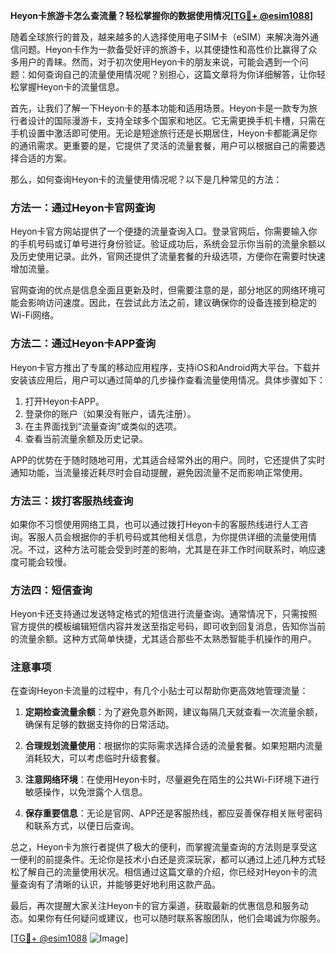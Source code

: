 **Heyon卡旅游卡怎么查流量？轻松掌握你的数据使用情况[[TG💪+ @esim1088](https://t.me/s/esim1088)]**

随着全球旅行的普及，越来越多的人选择使用电子SIM卡（eSIM）来解决海外通信问题。Heyon卡作为一款备受好评的旅游卡，以其便捷性和高性价比赢得了众多用户的青睐。然而，对于初次使用Heyon卡的朋友来说，可能会遇到一个问题：如何查询自己的流量使用情况呢？别担心，这篇文章将为你详细解答，让你轻松掌握Heyon卡的流量信息。

首先，让我们了解一下Heyon卡的基本功能和适用场景。Heyon卡是一款专为旅行者设计的国际漫游卡，支持全球多个国家和地区。它无需更换手机卡槽，只需在手机设置中激活即可使用。无论是短途旅行还是长期居住，Heyon卡都能满足你的通讯需求。更重要的是，它提供了灵活的流量套餐，用户可以根据自己的需要选择合适的方案。

那么，如何查询Heyon卡的流量使用情况呢？以下是几种常见的方法：

### 方法一：通过Heyon卡官网查询

Heyon卡官方网站提供了一个便捷的流量查询入口。登录官网后，你需要输入你的手机号码或订单号进行身份验证。验证成功后，系统会显示你当前的流量余额以及历史使用记录。此外，官网还提供了流量套餐的升级选项，方便你在需要时快速增加流量。

官网查询的优点是信息全面且更新及时，但需要注意的是，部分地区的网络环境可能会影响访问速度。因此，在尝试此方法之前，建议确保你的设备连接到稳定的Wi-Fi网络。

### 方法二：通过Heyon卡APP查询

Heyon卡官方推出了专属的移动应用程序，支持iOS和Android两大平台。下载并安装该应用后，用户可以通过简单的几步操作查看流量使用情况。具体步骤如下：

1. 打开Heyon卡APP。
2. 登录你的账户（如果没有账户，请先注册）。
3. 在主界面找到“流量查询”或类似的选项。
4. 查看当前流量余额及历史记录。

APP的优势在于随时随地可用，尤其适合经常外出的用户。同时，它还提供了实时通知功能，当流量接近耗尽时会自动提醒，避免因流量不足而影响正常使用。

### 方法三：拨打客服热线查询

如果你不习惯使用网络工具，也可以通过拨打Heyon卡的客服热线进行人工咨询。客服人员会根据你的手机号码或其他相关信息，为你提供详细的流量使用情况。不过，这种方法可能会受到时差的影响，尤其是在非工作时间联系时，响应速度可能会较慢。

### 方法四：短信查询

Heyon卡还支持通过发送特定格式的短信进行流量查询。通常情况下，只需按照官方提供的模板编辑短信内容并发送至指定号码，即可收到回复消息，告知你当前的流量余额。这种方式简单快捷，尤其适合那些不太熟悉智能手机操作的用户。

### 注意事项

在查询Heyon卡流量的过程中，有几个小贴士可以帮助你更高效地管理流量：

1. **定期检查流量余额**：为了避免意外断网，建议每隔几天就查看一次流量余额，确保有足够的数据支持你的日常活动。
   
2. **合理规划流量使用**：根据你的实际需求选择合适的流量套餐。如果短期内流量消耗较大，可以考虑临时升级套餐。

3. **注意网络环境**：在使用Heyon卡时，尽量避免在陌生的公共Wi-Fi环境下进行敏感操作，以免泄露个人信息。

4. **保存重要信息**：无论是官网、APP还是客服热线，都应妥善保存相关账号密码和联系方式，以便日后查询。

总之，Heyon卡为旅行者提供了极大的便利，而掌握流量查询的方法则是享受这一便利的前提条件。无论你是技术小白还是资深玩家，都可以通过上述几种方式轻松了解自己的流量使用状况。相信通过这篇文章的介绍，你已经对Heyon卡的流量查询有了清晰的认识，并能够更好地利用这款产品。

最后，再次提醒大家关注Heyon卡的官方渠道，获取最新的优惠信息和服务动态。如果你有任何疑问或建议，也可以随时联系客服团队，他们会竭诚为你服务。

[[TG💪+ @esim1088](https://t.me/s/esim1088) ![Image](https://i.postimg.cc/4NQfJmqS/Snipaste-2025-05-13-00-14-12.png)]